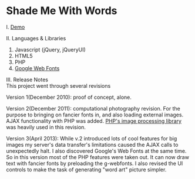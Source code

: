 Shade Me With Words
=====

I. <a href="http://tux.valour.me/wordart">Demo</a>

II. Languages & Libraries <br />
1. Javascript (jQuery, jQueryUI)  <br />
2. HTML5 <canvas> <br />
3. PHP <br />
4. <a href="http://www.google.com/fonts/">Google Web Fonts</a> <br />


III. Release Notes<br />This project went through several revisions

Version 1(December 2010): proof of concept, <canvas> alone.

Version 2(December 2011): computational photography revision. For the purpose to bringing on fancier fonts in, and also loading external images. AJAX functionality with PHP was added. <a href="http://php.net/manual/en/book.image.php">PHP's image processing library</a> was heavily used in this revision. 

Version 3(April 2013): While v.2 introduced lots of cool features for big images my server's data transfer's limitations caused the AJAX calls to unexpectedly halt. I also discovered Google's Web Fonts at the same time. So in this version most of the PHP features were taken out. It can now draw text with fancier fonts by preloading the g-webfonts. I also revised the UI controls to make the task of generating "word art" picture simpler.
